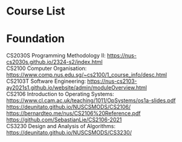 Course List
===

# Foundation

CS2030S Programming Methodology II: https://nus-cs2030s.github.io/2324-s2/index.html  
CS2100 Computer Organisation: https://www.comp.nus.edu.sg/~cs2100/1_course_info/desc.html  
CS2103T Software Engineering: https://nus-cs2103-ay2021s1.github.io/website/admin/moduleOverview.html  
CS2106 Introduction to Operating Systems: https://www.cl.cam.ac.uk/teaching/1011/OpSystems/os1a-slides.pdf https://deunitato.github.io/NUSCSMODS/CS2106/ https://bernardteo.me/nus/CS2106%20Reference.pdf https://github.com/SebastianLie/CS2106-2021  
CS3230 Design and Analysis of Algorithms: https://deunitato.github.io/NUSCSMODS/CS3230/